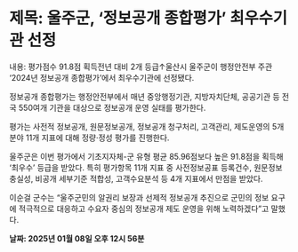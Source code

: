 # **제목: 울주군, ‘정보공개 종합평가’ 최우수기관 선정**

  내용: 평가점수 91.8점 획득전년 대비 2개 등급↑울산시 울주군이 행정안전부 주관 ‘2024년 정보공개 종합평가’에서 최우수기관에 선정됐다.

정보공개 종합평가는 행정안전부에서 매년 중앙행정기관, 지방자치단체, 공공기관 등 전국 550여개 기관을 대상으로 정보공개 운영 실태를 평가한다.

평가는 사전적 정보공개, 원문정보공개, 정보공개 청구처리, 고객관리, 제도운영의 5개 분야 11개 지표에 대해 정량·정성 평가를 진행한다.

울주군은 이번 평가에서 기초지자체-군 유형 평균 85.96점보다 높은 91.8점을 획득해 ‘최우수’ 등급을 받았다. 특히 평가항목 11개 지표 중 사전정보공표 등록건수, 원문정보 충실성, 비공개 세부기준 적합성, 고객수요분석 등 4개 지표에서 만점을 받았다.

이순걸 군수는 “울주군민의 알권리 보장과 선제적 정보공개 추진으로 군민의 정보 요구에 적극적으로 대응하고 수요자 중심의 정보공개 제도 운영을 위해 노력하겠다”고 말했다.

  **날짜: 2025년 01월 08일 오후 12시 56분**